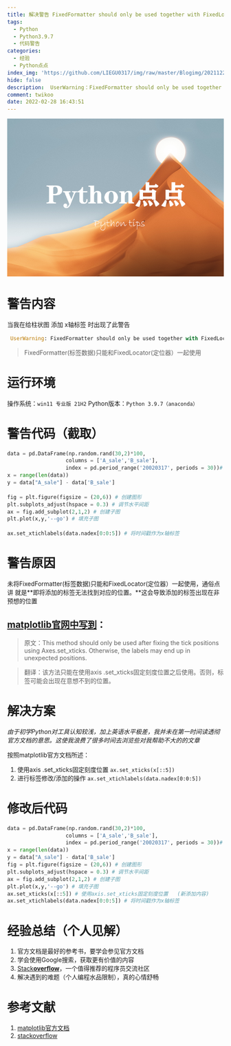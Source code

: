 ```yaml
---
title: 解决警告 FixedFormatter should only be used together with FixedLocator|Python点点
tags:
  - Python
  - Python3.9.7
  - 代码警告
categories:
  - 经验
  - Python点点
index_img: 'https://github.com/LIEGU0317/img/raw/master/Blogimg/202112222052316.png'
hide: false
description:  UserWarning：FixedFormatter should only be used together with FixedLocator，Python3.9.7
comment: twikoo
date: 2022-02-28 16:43:51
---
```


![](https://github.com/LIEGU0317/img/raw/master/Blogimg/202112222052316.png)

# 警告内容
当我在给柱状图 添加 x轴标签 时出现了此警告
```python
 UserWarning: FixedFormatter should only be used together with FixedLocator
```
> FixedFormatter(标签数据)只能和FixedLocator(定位器）一起使用

# 运行环境
操作系统：`win11 专业版 21H2`
Python版本：`Python 3.9.7（anaconda）`

# 警告代码（截取）

```python
data = pd.DataFrame(np.random.rand(30,2)*100,
                   columns = ['A_sale','B_sale'],
                   index = pd.period_range('20020317', periods = 30))# 创建模拟数据
x = range(len(data))
y = data["A_sale"] - data['B_sale']

fig = plt.figure(figsize = (20,6)) # 创建图形
plt.subplots_adjust(hspace = 0.3) # 调节水平间距
ax = fig.add_subplot(2,1,2) # 创建子图
plt.plot(x,y,'--go') # 填充子图

ax.set_xtichlabels(data.nadex[0:0:5]) # 将时间戳作为x轴标签
```
# 警告原因
未将FixedFormatter(标签数据)只能和FixedLocator(定位器）一起使用，通俗点讲   就是**即将添加的标签无法找到对应的位置。**这会导致添加的标签出现在非预想的位置

## [matplotlib官网中写到](https://matplotlib.org/3.5.1/api/_as_gen/matplotlib.axes.Axes.set_xticklabels.html)：
> 原文：This method should only be used after fixing the tick positions using Axes.set_xticks. Otherwise, the labels may end up in unexpected positions.

> 翻译：该方法只能在使用axis .set_xticks固定刻度位置之后使用。否则，标签可能会出现在意想不到的位置。

# 解决方案
*由于初学Python对工具认知较浅，加上英语水平极差，我并未在第一时间读透彻官方文档的意思。这使我浪费了很多时间去浏览些对我帮助不大的的文章*

按照matplotlib官方文档所述：
1. 使用axis .set_xticks固定刻度位置  ```ax.set_xticks(x[::5])```
2. 进行标签修改/添加的操作  ```ax.set_xtichlabels(data.nadex[0:0:5])```

# 修改后代码

```python
data = pd.DataFrame(np.random.rand(30,2)*100,
                   columns = ['A_sale','B_sale'],
                   index = pd.period_range('20020317', periods = 30))# 创建模拟数据
x = range(len(data))
y = data["A_sale"] - data['B_sale']
fig = plt.figure(figsize = (20,6)) # 创建图形
plt.subplots_adjust(hspace = 0.3) # 调节水平间距
ax = fig.add_subplot(2,1,2) # 创建子图
plt.plot(x,y,'--go') # 填充子图
ax.set_xticks(x[::5]) # 使用axis.set_xticks固定刻度位置   (新添加内容)
ax.set_xtichlabels(data.nadex[0:0:5]) # 将时间戳作为x轴标签
```
# 经验总结（个人见解）
1. 官方文档是最好的参考书，要学会参见官方文档
2. 学会使用Google搜索，获取更有价值的内容
3. [ Stack**overflow**](https://stackoverflow.com/)，一个值得推荐的程序员交流社区
4. 解决遇到的难题（个人编程水品限制），真的心情舒畅

# 参考文献
1. [matplotlib官方文档](https://matplotlib.org/3.5.1/api/_as_gen/matplotlib.axes.Axes.set_xticklabels.html)
2. [stackoverflow](https://stackoverflow.com/questions/63723514/userwarning-fixedformatter-should-only-be-used-together-with-fixedlocator)
